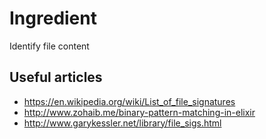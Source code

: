 # Ingredient
Identify file content

## Useful articles
- https://en.wikipedia.org/wiki/List_of_file_signatures
- http://www.zohaib.me/binary-pattern-matching-in-elixir
- http://www.garykessler.net/library/file_sigs.html

